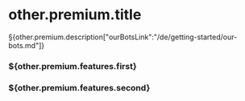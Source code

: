 # other.premium.title

§{other.premium.description["ourBotsLink":"/de/getting-started/our-bots.md"]}

### \${other.premium.features.first}

### \${other.premium.features.second}
